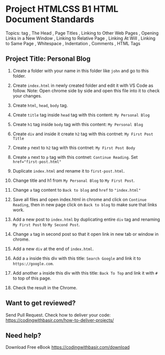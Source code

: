 # Project HTMLCSS B1 HTML Document Standards

Topics: <html> tag
, The Head
, Page Titles
, Linking to Other Web Pages
, Opening Links in a New Window
, Linking to Relative Page
, Linking At Will
, Linking to Same Page
, Whitespace
, Indentation
, Comments
, HTML Tags

## Project Title: Personal Blog

1. Create a folder with your name in this folder like `john` and go to this folder.

2. Create `index.html` in newly created folder and edit it with VS Code as follow. Note: Open chrome side by side and open this file into it to check your changes.

3. Create `html`, `head`, `body` tag.

4. Create `title` tag inside `head` tag with this content: `My Personal Blog`

5. Create `h1` tag inside `body` tag with this content: `My Personal Blog`

6. Create `div` and inside it create `h2` tag with this contnet: `My First Post Title`

7. Create `p` next to `h2` tag with this contnet: `My First Post Body`

8. Create `a` next to `p` tag with this contnet: `Continue Reading`. Set `href="first-post.html"`

9. Duplicate `index.html` and rename it to `first-post.html`.

10. Change title and h1 from `My Personal Blog` to `My First Post`.

11. Change `a` tag content to `Back to blog` and `href` to `"index.html"`

12. Save all files and open index.html in chrome and click on `Continue Reading`, then in new page click on `Back to blog` to make sure that links work.

13. Add a new post to `index.html` by duplicating entire `div` tag and renaming `My First Post` to `My Second Post`.

14. Change `a` tag in second post so that it open link in new tab or window in chrome.

15. Add a new `div` at the end of `index.html`.

16. Add a `a` inside this div with this title: `Search Google` and link it to `https://google.com`.

17. Add another `a` inside this div with this title: `Back To Top` and link it with `#` to top of this page.

18. Check the result in the Chrome.

## Want to get reviewed?

Send Pull Request. Check how to deliver your code: https://codingwithbasir.com/how-to-deliver-projects/

## Need help?

Download Free eBook https://codingwithbasir.com/download
